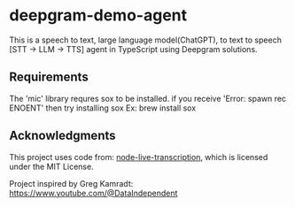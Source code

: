 # deepgram-demo-agent

This is a speech to text, large language model(ChatGPT), to text to speech [STT -> LLM -> TTS] agent in TypeScript using Deepgram solutions.

## Requirements

The 'mic' library requres sox to be installed. if you receive 'Error: spawn rec ENOENT' then try installing sox
Ex: brew install sox

## Acknowledgments

This project uses code from:
[node-live-transcription](https://github.com/deepgram-starters/node-live-transcription/tree/main), which is licensed under the MIT License.

Project inspired by Greg Kamradt: https://www.youtube.com/@DataIndependent
